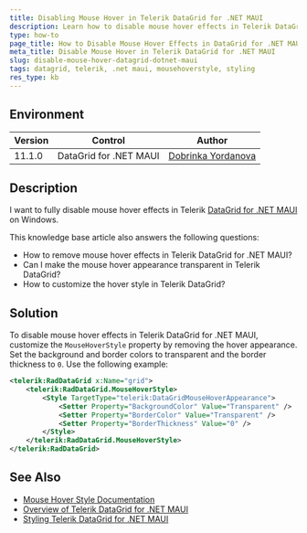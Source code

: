 ```yaml
---
title: Disabling Mouse Hover in Telerik DataGrid for .NET MAUI
description: Learn how to disable mouse hover effects in Telerik DataGrid for .NET MAUI by customizing the MouseHoverStyle property.
type: how-to
page_title: How to Disable Mouse Hover Effects in DataGrid for .NET MAUI
meta_title: Disable Mouse Hover in Telerik DataGrid for .NET MAUI
slug: disable-mouse-hover-datagrid-dotnet-maui
tags: datagrid, telerik, .net maui, mousehoverstyle, styling
res_type: kb
---
```


## Environment

| Version | Control | Author | 
| ------- | ------ | ------ | 
| 11.1.0 | DataGrid for .NET MAUI | [Dobrinka Yordanova](https://www.telerik.com/blogs/author/dobrinka-yordanova) |

## Description

I want to fully disable mouse hover effects in Telerik [DataGrid for .NET MAUI](https://docs.telerik.com/devtools/maui/controls/datagrid/overview) on Windows.

This knowledge base article also answers the following questions:
- How to remove mouse hover effects in Telerik DataGrid for .NET MAUI?
- Can I make the mouse hover appearance transparent in Telerik DataGrid?
- How to customize the hover style in Telerik DataGrid?

## Solution

To disable mouse hover effects in Telerik DataGrid for .NET MAUI, customize the `MouseHoverStyle` property by removing the hover appearance. Set the background and border colors to transparent and the border thickness to `0`. Use the following example:

```xml
<telerik:RadDataGrid x:Name="grid">
    <telerik:RadDataGrid.MouseHoverStyle>
        <Style TargetType="telerik:DataGridMouseHoverAppearance">
            <Setter Property="BackgroundColor" Value="Transparent" />
            <Setter Property="BorderColor" Value="Transparent" />
            <Setter Property="BorderThickness" Value="0" />
        </Style>
    </telerik:RadDataGrid.MouseHoverStyle>
</telerik:RadDataGrid>
```

## See Also

- [Mouse Hover Style Documentation](https://docs.telerik.com/devtools/maui/controls/datagrid/cells/mouse-hover-cell)
- [Overview of Telerik DataGrid for .NET MAUI](https://docs.telerik.com/devtools/maui/controls/datagrid/overview)
- [Styling Telerik DataGrid for .NET MAUI](https://docs.telerik.com/devtools/maui/controls/datagrid/theming-and-styles/styling)
